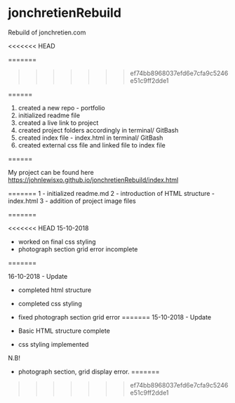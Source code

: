 # jonchretienRebuild
Rebuild of jonchretien.com

<<<<<<< HEAD

=======
>>>>>>> ef74bb8968037efd6e7cfa9c5246e51c9ff2dde1

======

1. created a new repo - portfolio
2. initialized readme file
3. created a live link to project
4. created project folders accordingly in terminal/ GitBash
5. created index file - index.html in terminal/ GitBash
6. created external css file and linked file to index file

======

   My project can be found here https://johnlewisxo.github.io/jonchretienRebuild/index.html

=======
1 - initialized readme.md
2 - introduction of HTML structure - index.html
3 - addition of project image files

=======

<<<<<<< HEAD
15-10-2018

- worked on final css styling
- photograph section grid error incomplete


=======

16-10-2018 - Update 

- completed html structure
- completed css styling
- fixed photograph section grid error
=======
15-10-2018 - Update

- Basic HTML structure complete
- css styling implemented


N.B! 

- photograph section, grid display error.
=======
>>>>>>> ef74bb8968037efd6e7cfa9c5246e51c9ff2dde1
